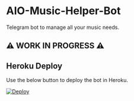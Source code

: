 # AIO-Music-Helper-Bot
Telegram bot to manage all your music needs.

## ⚠️ WORK IN PROGRESS ⚠️


## Heroku Deploy
Use the below button to deploy the bot in Heroku.

[![Deploy](https://www.herokucdn.com/deploy/button.svg)](https://heroku.com/deploy)
